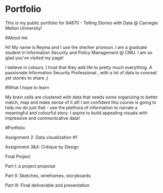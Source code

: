 # Portfolio 
This is my public portfolio for 94870 - Telling Stories with Data @ Carnegie Mellon University!

#About me

Hi! My name is Reyma and I use the she/her pronoun. I am a graduate student in Information Security and Policy Management @ CMU. 
I am so glad you've visited my page!

I believe in colours. I trust that they add life to pretty much everything.
A passionate Information Security Professional , with a lot of data to conceal yet stories to share ;)

#What I hope to learn 

My brain cells are clustered with data that needs some organizing to better match, map and make sense of it all! I am confident this course is going to help me do just that - use the plethora of information to narrate a meaningful and colourful story.
I aspire to build appealing visuals with impressive and communicative data!


#Portfolio

Assignment 2: Data visualization #1

Assignment 3&4: Critique by Design

Final Project

  Part I: a project proposal
  
  Part II: Sketches, wireframes, storyboards
  
  Part III: Final deliverable and presentation
